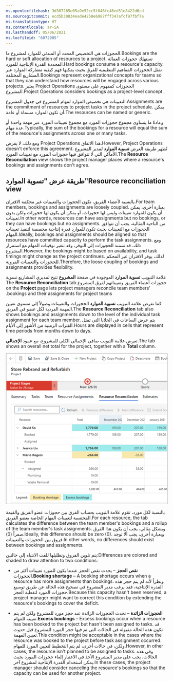 ```yaml
---
ms.openlocfilehash: 3d387265e05a9e52cc5f846fc46ed31e8422d6cd
ms.sourcegitcommit: ecd5b30834eade4258e6987fff347afcf97fbf7a
ms.translationtype: HT
ms.contentlocale: ar-SA
ms.lasthandoff: 05/06/2021
ms.locfileid: "6072905"
---
```

<span data-ttu-id="b1bf2-101">الحجوزات هي التخصيص المحدد أو المبدئي للموارد لمشروع ما.</span><span class="sxs-lookup"><span data-stu-id="b1bf2-101">Bookings are the hard or soft allocation of resources to a project.</span></span> <span data-ttu-id="b1bf2-102">تستهلك حجوزات العمالة المحددة القدرة الإنتاجية للمورد.</span><span class="sxs-lookup"><span data-stu-id="b1bf2-102">Hard bookings consume a resource's capacity.</span></span> <span data-ttu-id="b1bf2-103">تمثل الحجوزات المفاهيم التنظيمية للفرق بحيث يمكنها فهم كيفية مشاركة الموارد عبر المشاريع المختلفة.</span><span class="sxs-lookup"><span data-stu-id="b1bf2-103">Bookings represent organizational concepts for teams so that they can understand how resources will be engaged across various projects.</span></span> <span data-ttu-id="b1bf2-104">يعتبر Project Operations الحجوزات كمفهوم على مستوى المشروع.</span><span class="sxs-lookup"><span data-stu-id="b1bf2-104">Project Operations considers bookings as a project-level concept.</span></span>

<span data-ttu-id="b1bf2-105">التعيينات هي تخصيص الموارد لمهام المشروع في جدول المشروع.</span><span class="sxs-lookup"><span data-stu-id="b1bf2-105">Assignments are the commitment of resources to project tasks in the project schedule.</span></span> <span data-ttu-id="b1bf2-106">يمكن أن تكون الموارد مسماة أو عامة.</span><span class="sxs-lookup"><span data-stu-id="b1bf2-106">The resources can be named or generic.</span></span>

<span data-ttu-id="b1bf2-107">وعادةً ما يتساوى مجموع حجوزات المورد مع مجموع تعيينات المورد عبر مهمة واحدة أو عدة مهام.</span><span class="sxs-lookup"><span data-stu-id="b1bf2-107">Typically, the sum of the bookings for a resource will equal the sum of the resource's assignments across one or many tasks.</span></span> 

<span data-ttu-id="b1bf2-108">ومع ذلك، لا يفرض Project Operations هذا الاتفاق.</span><span class="sxs-lookup"><span data-stu-id="b1bf2-108">However, Project Operations doesn't enforce this agreement.</span></span> <span data-ttu-id="b1bf2-109">تُظهر طريقة العرض **تسوية الموارد** لمدير المشروع الأماكن التي لا تتوافق فيها حجوزات المورد مع تعيينات المورد.</span><span class="sxs-lookup"><span data-stu-id="b1bf2-109">The **Resource Reconciliation** view shows the project manager places where a resource's bookings and assignments don't agree.</span></span>

## <a name="resource-reconciliation-view"></a><span data-ttu-id="b1bf2-110">طريقة عرض "تسوية الموارد"</span><span class="sxs-lookup"><span data-stu-id="b1bf2-110">Resource reconciliation view</span></span> 
<span data-ttu-id="b1bf2-111">بالنسبة لأعضاء الفريق، تكون الحجوزات والتعيينات غير محكمة الاقتران.</span><span class="sxs-lookup"><span data-stu-id="b1bf2-111">For team members, bookings and assignments are loosely coupled.</span></span> <span data-ttu-id="b1bf2-112">بعبارة أخرى، يمكن أن يكون للموارد تعيينات وليس لها حجوزات، أو يمكن أن يكون لها حجوزات ولكن بدون تعيينات.</span><span class="sxs-lookup"><span data-stu-id="b1bf2-112">In other words, resources can have assignments but no bookings, or they can have bookings but no assignments.</span></span> <span data-ttu-id="b1bf2-113">من الناحية المثالية، يجب أن تتوافق الحجوزات مع التعيينات بحيث تكون للموارد قدرة إنتاجية مخصصة لتنفيذ تعيينات المهام.</span><span class="sxs-lookup"><span data-stu-id="b1bf2-113">Ideally, bookings and assignments should be aligned so that resources have committed capacity to perform the task assignments.</span></span> <span data-ttu-id="b1bf2-114">ومع ذلك، قد تستند الحجوزات إلى التوفر، وقد تتغير توقيتات المهام مع استمرار المشروع.</span><span class="sxs-lookup"><span data-stu-id="b1bf2-114">However, the bookings might be based on availability, and task timings might change as the project continues.</span></span> <span data-ttu-id="b1bf2-115">لذلك، يوفر الاقتران غير المحكم للحجوزات والتعيينات المرونة.</span><span class="sxs-lookup"><span data-stu-id="b1bf2-115">Therefore, the loose coupling of bookings and assignments provides flexibility.</span></span>

<span data-ttu-id="b1bf2-116">علامة التبويب **‏‫تسوية الموارد** الموجودة في صفحة **المشروع** تتيح لمديري المشاريع تسوية حجوزات أعضاء الفريق وتعييناتهم لفرق المشروع.</span><span class="sxs-lookup"><span data-stu-id="b1bf2-116">The **Resource Reconciliation** tab on the **Project** page lets project managers reconcile team members' bookings and their assignments for project teams.</span></span>

<span data-ttu-id="b1bf2-117">كما تعرض علامة التبويب **تسوية الموارد** الحجوزات والتعيينات وصولاً إلى مستوى تعيين المهمة الفردية لكل عضو في الفريق.</span><span class="sxs-lookup"><span data-stu-id="b1bf2-117">The **Resource Reconciliation** tab also shows bookings and assignments down to the level of the individual task assignment for each team member.</span></span> <span data-ttu-id="b1bf2-118">يتم عرض الساعات في الخلايا التي تمثل الفترات الزمنية من الأشهر إلى الأيام.</span><span class="sxs-lookup"><span data-stu-id="b1bf2-118">Hours are displayed in cells that represent time periods from months down to days.</span></span>

<span data-ttu-id="b1bf2-119">تعرض علامة التبويب صافي الإجمالي الكلي للمشروع، مع عمود **الإجمالي**.</span><span class="sxs-lookup"><span data-stu-id="b1bf2-119">The tab shows an overall net total for the project, together with a **Total** column.</span></span>

![لقطة شاشة لعلامة التبويب "تسوية الموارد".](../media/resource-reconciliation-ss.png)

<span data-ttu-id="b1bf2-121">بالنسبة لكل مورد، تقوم علامة التبويب بحساب الفرق بين حجوزات عضو الفريق والقيمة المحتسبة لتعيينات المهام الخاصة بعضو الفريق.</span><span class="sxs-lookup"><span data-stu-id="b1bf2-121">For each resource, the tab calculates the difference between the team member's bookings and a rollup of the team member's task assignments.</span></span> <span data-ttu-id="b1bf2-122">وبشكل مثالي، يجب أن يكون هذا الفرق صفراً (0).</span><span class="sxs-lookup"><span data-stu-id="b1bf2-122">Ideally, this difference should be zero (0).</span></span> <span data-ttu-id="b1bf2-123">وبعبارة أخرى، يجب ألا توجد فروق بين الحجوزات والتعيينات.</span><span class="sxs-lookup"><span data-stu-id="b1bf2-123">In other words, no differences should exist between bookings and assignments.</span></span> 

<span data-ttu-id="b1bf2-124">يتم تلوين الفروق وتظليلها للفت الانتباه إلى حالتين:</span><span class="sxs-lookup"><span data-stu-id="b1bf2-124">Differences are colored and shaded to draw attention to two conditions:</span></span>

- <span data-ttu-id="b1bf2-125">**نقص الحجز** – يحدث نقص الحجز عندما يكون للمورد تعيينات أكثر من الحجوزات.</span><span class="sxs-lookup"><span data-stu-id="b1bf2-125">**Booking shortage** – A booking shortage occurs when a resource has more assignments than bookings.</span></span> <span data-ttu-id="b1bf2-126">ونظراً لأنه لم يتم حجز هذه القدرة الإنتاجية، فقد يرغب مدير المشروع في تصحيح هذه الحالة عن طريق توسيع حجوزات المورد لتغطية العجز.</span><span class="sxs-lookup"><span data-stu-id="b1bf2-126">Because this capacity hasn't been reserved, a project manager might want to correct this condition by extending the resource's bookings to cover the deficit.</span></span>

- <span data-ttu-id="b1bf2-127">**الحجوزات الزائدة** – تحدث الحجوزات الزائدة عند حجز مورد للمشروع ولكن لم يتم تعيينه للمهام.</span><span class="sxs-lookup"><span data-stu-id="b1bf2-127">**Excess bookings** – Excess bookings occur when a resource has been booked to the project but hasn't been assigned to tasks.</span></span> <span data-ttu-id="b1bf2-128">قد تكون هذه الحالة مقبولة في الحالات التي تم فيها حجز المورد للمشروع قبل حدوث تعيين المهمة.</span><span class="sxs-lookup"><span data-stu-id="b1bf2-128">This condition might be acceptable in the cases where the resource was booked to the project before task assignment occurred.</span></span> <span data-ttu-id="b1bf2-129">ولكن، في حالات أخرى، لم يتم التخطيط لتعيين المورد للمهام.</span><span class="sxs-lookup"><span data-stu-id="b1bf2-129">However, in other cases, the resource isn't planned to be assigned to tasks.</span></span> <span data-ttu-id="b1bf2-130">وفي هذه الحالات، يجب على مدير المشروع الأخذ في الاعتبار إلغاء حجوزات المورد بحيث يمكن استخدام القدرة الإنتاجية لمشروع آخر.</span><span class="sxs-lookup"><span data-stu-id="b1bf2-130">In these cases, the project manager should consider canceling the resource's bookings so that the capacity can be used for another project.</span></span>




